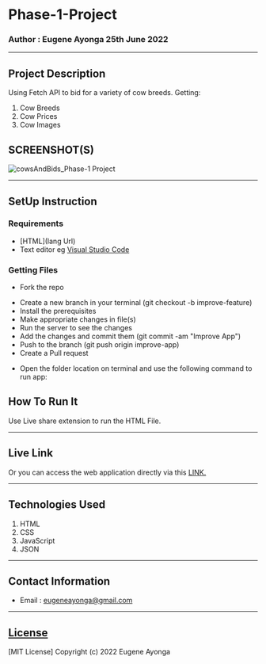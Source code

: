 # Phase-1-Project

### Author : Eugene Ayonga 25th June 2022
****
## Project Description
Using Fetch API to bid for a variety of cow breeds.
Getting:
1. Cow Breeds
2. Cow Prices
3. Cow Images

## SCREENSHOT(S)
![cowsAndBids_Phase-1 Project](https://user-images.githubusercontent.com/64194654/175784495-6b584215-927b-4dda-973e-e58e08aa0223.png)


********
## SetUp Instruction
### Requirements
* [HTML](lang Url)
* Text editor eg [Visual Studio Code](https://code.visualstudio.com/download)


### Getting Files
* Fork the repo
- Create a new branch in your terminal (git checkout -b improve-feature)
- Install the prerequisites
- Make appropriate changes in file(s)
- Run the server to see the changes
- Add the changes and commit them (git commit -am "Improve App")
- Push to the branch (git push origin improve-app)
- Create a Pull request
* Open the folder location on terminal and use the following command to run app:

## How To Run It
Use Live share extension to run the HTML File.
*****
## Live Link
Or you can access the web application directly via this [LINK.]([link.com/](https://eugeneayonga.github.io/Phase-1-Project/))
*****

## Technologies Used
1. HTML
2. CSS
3. JavaScript
4. JSON


*****
## Contact Information
* Email : eugeneayonga@gmail.com
*****
## [License](LICENSE)
[MIT License]
Copyright (c) 2022 Eugene Ayonga